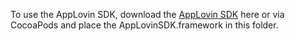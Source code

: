 To use the AppLovin SDK, download the [AppLovin SDK](https://www.applovin.com/integration#iosIntegration) here or via CocoaPods and place the AppLovinSDK.framework in this folder.
